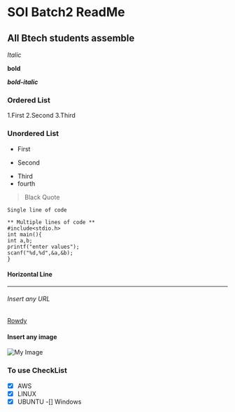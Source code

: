 # SOI Batch2 ReadMe
## All Btech students assemble

*Italic*

**bold**

***bold-italic***

### Ordered List
1.First
2.Second
3.Third

### Unordered List
- First
+ Second
- Third
- fourth

> Black Quote

`Single line of code`
```
** Multiple lines of code **
#include<stdio.h>
int main(){
int a,b;
printf("enter values");
scanf("%d,%d",&a,&b);
}
```
#### Horizontal Line
----

###### Insert any URL
[Rowdy](rowdy2.txt)

#### Insert any image
![My Image](https://e0.pxfuel.com/wallpapers/280/848/desktop-wallpaper-pspk.jpg)


### To use CheckList
-[X] AWS
-[X] LINUX
-[X] UBUNTU
-[] Windows
